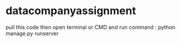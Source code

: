 # datacompanyassignment

pull this code then open terminal or CMD and 
run command : 
            python manage.py runserver
